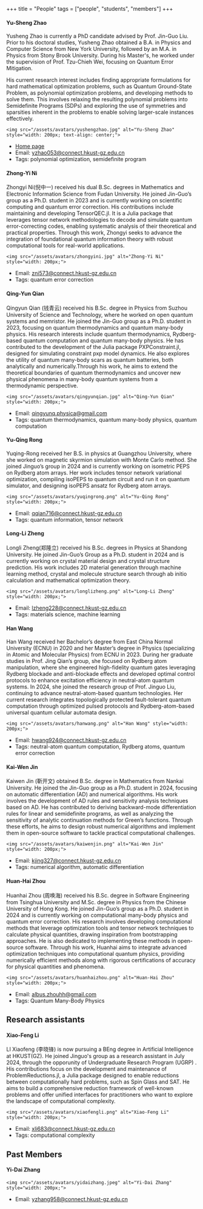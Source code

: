 +++
title = "People"
tags = ["people", "students", "members"]
+++

#### Yu-Sheng Zhao
Yusheng Zhao is currently a PhD candidate advised by Prof. Jin-Guo Liu. Prior to his doctoral studies, Yusheng Zhao obtained a B.A. in Physics and Computer Science from New York University, followed by an M.A. in Physics from Stony Brook University. During his Master's, he worked under the supervision of Prof. Tzu-Chieh Wei, focusing on Quantum Error Mitigation.

His current research interest includes finding appropriate formulations for hard mathematical optimization problems, such as Quantum Ground-State Problem, as polynomial optimization problems, and developing methods to solve them. This involves relaxing the resulting polynomial problems into Semidefinite Programs (SDPs) and exploring the use of symmetries and sparsities inherent in the problems to enable solving larger-scale instances effectively. 

~~~
<img src="/assets/avatars/yushengzhao.jpg" alt="Yu-Sheng Zhao" style="width: 200px; text-align: center;"> 
~~~
* [Home page](https://exaclior.github.io/)
* Email: [yzhao053@connect.hkust-gz.edu.cn](mailto:yzhao053@connect.hkust-gz.edu.cn)
* Tags: polynomial optimization, semidefinite program 

#### Zhong-Yi Ni
Zhongyi Ni(倪中一) received his dual B.Sc. degrees in Mathematics and Electronic Information Science from Fudan University. He joined Jin-Guo’s group as a Ph.D. student in 2023 and is currently working on scientific computing and quantum error correction. His contributions include maintaining and developing TensorQEC.jl. It is a Julia package that leverages tensor network methodologies to decode and simulate quantum error-correcting codes, enabling systematic analysis of their theoretical and practical properties. Through this work, Zhongyi seeks to advance the integration of foundational quantum information theory with robust computational tools for real-world applications.

~~~
<img src="/assets/avatars/zhongyini.jpg" alt="Zhong-Yi Ni" style="width: 200px;">
~~~
* Email: [zni573@connect.hkust-gz.edu.cn](mailto:zni573@connect.hkust-gz.edu.cn)
* Tags: quantum error correction

#### Qing-Yun Qian
Qingyun Qian (钱青云) received his B.Sc. degree in Physics from Suzhou University of Science and Technology, where he worked on open quantum systems and memristor. He joined the Jin-Guo group as a Ph.D. student in 2023, focusing on quantum thermodynamics and quantum many-body physics. His research interests include quantum thermodynamics, Rydberg-based quantum computation and quantum many-body physics. He has contributed to the development of the Julia package PXPConstraint.jl, designed for simulating constraint pxp model dynamics. He also explores the utility of quantum many-body scars as quantum batteries, both analytically and numerically.Through his work, he aims to extend the theoretical boundaries of quantum thermodynamics and uncover new physical phenomena in many-body quantum systems from a thermodynamic perspective.

~~~
<img src="/assets/avatars/qingyunqian.jpg" alt="Qing-Yun Qian" style="width: 200px;"> 
~~~
* Email: [qingyunq.physica@gmail.com](qingyunq.physica@gmail.com)
* Tags: quantum thermodynamics, quantum many-body physics, quantum computation

#### Yu-Qing Rong

Yuqing-Rong received her B.S. in physics at Guangzhou University, where she worked on magnetic skyrmion simulation with Monte Carlo method. She joined Jinguo’s group in 2024 and is currently working on isometric PEPS on Rydberg atom arrays. Her work includes tensor network variational optimization, compiling isoPEPS to quantum circuit and run it on quantum simulator, and designing isoPEPS ansatz for Rydberg atom arrays.
~~~
<img src="/assets/avatars/yuqingrong.png" alt="Yu-Qing Rong" style="width: 200px;">
~~~
* Email: [qqian716@connect.hkust-gz.edu.cn](qqian716@connect.hkust-gz.edu.cn)
* Tags: quantum information, tensor network 

#### Long-Li Zheng
Longli Zheng(郑隆立) received his B.Sc. degrees in Physics at Shandong University. He joined Jin-Guo’s Group as a Ph.D. student in 2024 and is currently working on crystal material design and crystal structure prediction. His work includes 2D material generation through machine learning method, crystal and molecule structure search through ab initio calculation and mathematical optimization theory.

~~~
<img src="/assets/avatars/longlizheng.png" alt="Long-Li Zheng" style="width: 200px;">
~~~
* Email: [lzheng228@connect.hkust-gz.edu.cn](lzheng228@connect.hkust-gz.edu.cn)
* Tags: materials science, machine learning 

#### Han Wang
Han Wang received her Bachelor’s degree from East China Normal University (ECNU) in 2020 and her Master’s degree in Physics (specializing in Atomic and Molecular Physics) from ECNU in 2023. During her graduate studies in Prof. Jing Qian’s group, she focused on Rydberg atom manipulation, where she engineered high-fidelity quantum gates leveraging Rydberg blockade and anti-blockade effects and developed optimal control protocols to enhance excitation efficiency in neutral-atom quantum systems. In 2024, she joined the research group of Prof. Jinguo Liu, continuing to advance neutral-atom-based quantum technologies. Her current research integrates topologically protected fault-tolerant quantum computation through optimized pulsed protocols and Rydberg-atom-based universal quantum cellular automata design.

~~~
<img src="/assets/avatars/hanwang.png" alt="Han Wang" style="width: 200px;">
~~~
* Email: [hwang924@connect.hkust-gz.edu.cn](hwang924@connect.hkust-gz.edu.cn)
* Tags: neutral-atom quantum computation, Rydberg atoms, quantum error correction

#### Kai-Wen Jin
Kaiwen Jin (靳开文) obtained B.Sc. degree in Mathematics from Nankai University. He joined the Jin-Guo group as a Ph.D. student in 2024, focusing on automatic differentiation (AD) and numerical algorithms. His work involves the development of AD rules and sensitivity analysis techniques based on AD. He has contributed to deriving backward-mode differentiation rules for linear and semidefinite programs, as well as analyzing the sensitivity of analytic continuation methods for Green’s functions. Through these efforts, he aims to design robust numerical algorithms and implement them in open-source software to tackle practical computational challenges.

~~~
<img src="/assets/avatars/kaiwenjin.png" alt="Kai-Wen Jin" style="width: 200px;">
~~~
* Email: [kjing327@connect.hkust-gz.edu.cn](kjing327@connect.hkust-gz.edu.cn)
* Tags: numerical algorithm, automatic differentiation 

#### Huan-Hai Zhou
Huanhai Zhou (周唤海) received his B.Sc. degree in Software Engineering from Tsinghua University and M.Sc. degree in Physics from the Chinese University of Hong Kong. He joined Jin-Guo’s group as a Ph.D. student in 2024 and is currently working on computational many-body physics and quantum error correction. His research involves developing computational methods that leverage optimization tools and tensor network techniques to calculate physical quantities, drawing inspiration from bootstrapping approaches. He is also dedicated to implementing these methods in open-source software. Through his work, Huanhai aims to integrate advanced optimization techniques into computational quantum physics, providing numerically efficient methods along with rigorous certifications of accuracy for physical quantities and phenomena.

~~~
<img src="/assets/avatars/huanhaizhou.png" alt="Huan-Hai Zhou" style="width: 200px;">
~~~
* Email: [albus.zhouhh@gmail.com](albus.zhouhh@gmail.com)
* Tags: Quantum Many-Body Physics

## Research assistants

#### Xiao-Feng Li
LI Xiaofeng (李晓锋) is now pursuing a BEng degree in Artificial Intelligence at HKUST(GZ). He joined Jinguo's group as a research assistant in July 2024, through the opporunity of Undergraduate Research Program (UGRP) . His contributions focus on the development and maintenance of ProblemReductions.jl, a Julia package designed to enable reductions between computationally hard problems, such as Spin Glass and SAT. He aims to build a comprehensive reduction framework of well-known problems and offer unified interfaces for practitioners who want to explore the landscape of computational complexity.

~~~
<img src="/assets/avatars/xiaofengli.png" alt="Xiao-Feng Li" style="width: 200px;">
~~~
* Email: [xli683@connect.hkust-gz.edu.cn](xli683@connect.hkust-gz.edu.cn)
* Tags: computational complexity


## Past Members

#### Yi-Dai Zhang
~~~
<img src="/assets/avatars/yidaizhang.jpeg" alt="Yi-Dai Zhang" style="width: 200px;">
~~~
* Email: [yzhang958@connect.hkust-gz.edu.cn](yzhang958@connect.hkust-gz.edu.cn)
